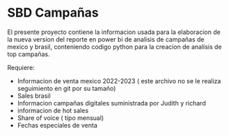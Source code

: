 # SBD Campañas

El presente proyecto contiene la informacion usada para la elaboracion de la nueva version del reporte en power bi de analisis de campañas de mexico y brasil,
conteniendo codigo python para la creacion de analisis de top campañas. 

Requiere:
  * Informacion de venta mexico 2022-2023 ( este archivo no se le realiza seguimiento en git por su tamaño)
  * Sales brasil
  * Informacion campañas digitales suministrada por Judith y richard
  * informacion de hot sales
  * Share of voice ( tipo mensual)
  * Fechas especiales de venta
    
